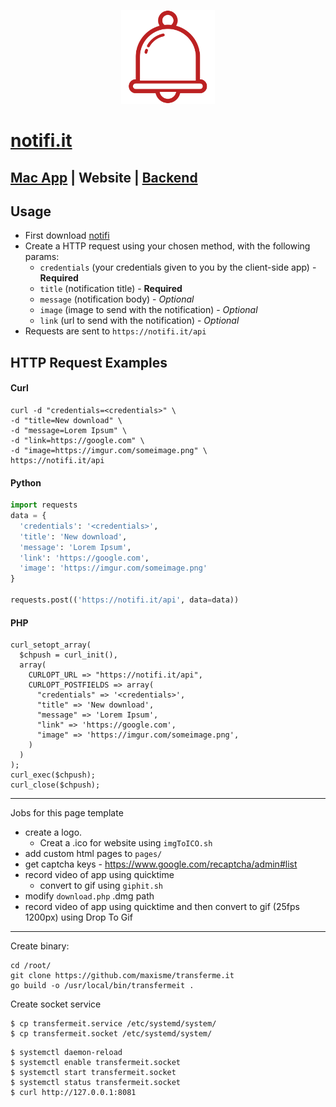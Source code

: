 <p align="center"><img height="150px" src="https://github.com/maxisme/notifi/raw/master/notifi/images/bell.png"></p>

# [notifi.it](https://notifi.it/)

## [Mac App](https://github.com/maxisme/notifi) | Website | [Backend](https://github.com/maxisme/notifi-backend)

## Usage
- First download [notifi](https://notifi.it/download)
- Create a HTTP request using your chosen method, with the following params:
  - `credentials` (your credentials given to you by the client-side app) - **Required**
  - `title` (notification title) - **Required**
  - `message` (notification body) - _Optional_
  - `image` (image to send with the notification) - _Optional_
  - `link` (url to send with the notification) - _Optional_
- Requests are sent to `https://notifi.it/api`

## HTTP Request Examples

#### Curl
```
curl -d "credentials=<credentials>" \
-d "title=New download" \
-d "message=Lorem Ipsum" \
-d "link=https://google.com" \
-d "image=https://imgur.com/someimage.png" \
https://notifi.it/api
```

#### Python
```python
import requests
data = {
  'credentials': '<credentials>',
  'title': 'New download',
  'message': 'Lorem Ipsum',
  'link': 'https://google.com',
  'image': 'https://imgur.com/someimage.png'
}

requests.post(('https://notifi.it/api', data=data))
```

#### PHP
```
curl_setopt_array(
  $chpush = curl_init(),
  array(
    CURLOPT_URL => "https://notifi.it/api",
    CURLOPT_POSTFIELDS => array(
      "credentials" => '<credentials>',
      "title" => 'New download',
      "message" => 'Lorem Ipsum',
      "link" => 'https://google.com',
      "image" => 'https://imgur.com/someimage.png',
    )
  )
);
curl_exec($chpush);
curl_close($chpush);
```

___

Jobs for this page template
 - create a logo.
 	- Creat a .ico for website using `imgToICO.sh`
 - add custom html pages to `pages/`
 - get captcha keys - https://www.google.com/recaptcha/admin#list
 - record video of app using quicktime
 	- convert to gif using `giphit.sh`
 - modify `download.php` .dmg path
 - record video of app using quicktime and then convert to gif (25fps 1200px) using Drop To Gif

___

Create binary:
```
cd /root/
git clone https://github.com/maxisme/transferme.it
go build -o /usr/local/bin/transfermeit .
```
Create socket service
```
$ cp transfermeit.service /etc/systemd/system/
$ cp transfermeit.socket /etc/systemd/system/
```
```
$ systemctl daemon-reload
$ systemctl enable transfermeit.socket
$ systemctl start transfermeit.socket
$ systemctl status transfermeit.socket
$ curl http://127.0.0.1:8081
```